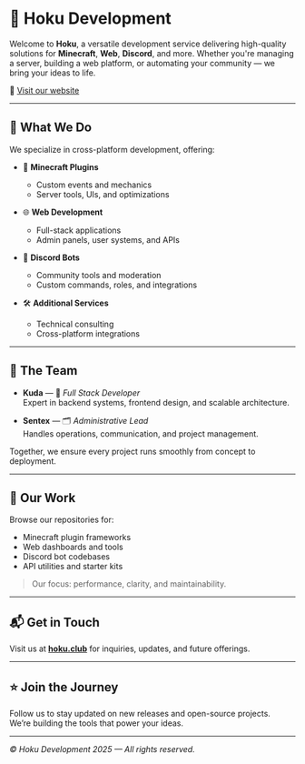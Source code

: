 # 🌌 Hoku Development

Welcome to **Hoku**, a versatile development service delivering high-quality solutions for **Minecraft**, **Web**, **Discord**, and more. Whether you're managing a server, building a web platform, or automating your community — we bring your ideas to life.

🔗 [Visit our website](https://hoku.club)

---

## 🚀 What We Do

We specialize in cross-platform development, offering:

- 🧱 **Minecraft Plugins**
  - Custom events and mechanics
  - Server tools, UIs, and optimizations

- 🌐 **Web Development**
  - Full-stack applications
  - Admin panels, user systems, and APIs

- 💬 **Discord Bots**
  - Community tools and moderation
  - Custom commands, roles, and integrations

- 🛠️ **Additional Services**
  - Technical consulting
  - Cross-platform integrations

---

## 🧠 The Team

- **Kuda** — 🎯 *Full Stack Developer*  
  Expert in backend systems, frontend design, and scalable architecture.

- **Sentex** — 🗂️ *Administrative Lead*  
  Handles operations, communication, and project management.

Together, we ensure every project runs smoothly from concept to deployment.

---

## 📂 Our Work

Browse our repositories for:
- Minecraft plugin frameworks
- Web dashboards and tools
- Discord bot codebases
- API utilities and starter kits

> Our focus: performance, clarity, and maintainability.

---

## 📬 Get in Touch

Visit us at **[hoku.club](https://hoku.club)** for inquiries, updates, and future offerings.

---

## ⭐ Join the Journey

Follow us to stay updated on new releases and open-source projects.  
We’re building the tools that power your ideas.

---

_© Hoku Development 2025 — All rights reserved._
